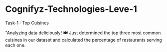 # Cognifyz-Technologies-Leve-1
Task-1 : Top Cuisines

"Analyzing data deliciously! 🍽 Just determined the top three most common cuisines in our dataset and calculated the percentage of restaurants serving each one.
